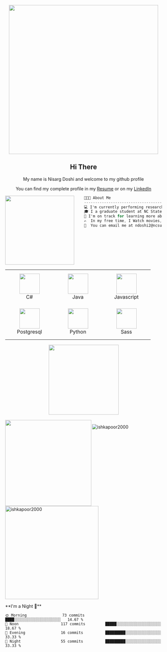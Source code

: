 <p align="center">
    <img src="svg/inspiration.svg" width="480px"/>
</p>


<h2 align="center">Hi There</h2>
<p align="center">My name is Nisarg Doshi and welcome to my github profile</p>
  <p align="center">You can find my complete profile in my 
    <span><a href="https://drive.google.com/file/d/1CqJoOAelUgnIOMNHqZAlMxR0F3nRoJuo/view?usp=sharing" target="_blank">Resume</a></span>
    or on my
    <span><a href="https://www.linkedin.com/in/your-linkedin-profile" target="_blank">LinkedIn</a></span>
  </p>

<img align="left" src="svg/givingback.svg" height="222px"/>

```csharp
    👨🏻‍💻 About Me
    ------------------------------------------
    💻 I'm currently performing research in the field of multimodal detection of human behavioral patterns at VNIT, Nagpur.
    🎓 I a graduate student at NC State University, Raleigh (MS, Computer Science, Batch of 2023).
    🌱 I'm on track for learning more about Artificial Intelligence, Homomorphic Encryption, and Computer Vision.
    ✍️  In my free time, I Watch movies, listen to music or play badminton.
    💬  You can email me at ndoshi2@ncsu.edu. I'll try to respond as soon as possible!
```

<br>

<div align="center">
    <table align="left">
        <tr>
            <td align="center" width="140" height="112.43">
                <img src="icons/csharp.png" width="65px"/>
                <br /> C#
            </td>
            <td align="center" width="140" height="112.43">
                <img src="icons/java.png" width="65px"/>
                <br /> Java
            </td>
            <td align="center" width="140" height="112.43">
                <img src="icons/javascript.png" width="65px"/>
                <br /> Javascript
            </td>
        </tr>
        <tr>
            <td align="center" width="140" height="112.43">
                <img src="icons/postgresql.png" width="65px"/>
                <br /> Postgresql
            </td>
            <td align="center" width="140" height="112.43">
                <img src="icons/python.png" width="65px"/>
                <br /> Python
            </td>
            <td align="center" width="140" height="112.43">
                <img src="icons/sass.png" width="65px"/>
                <br /> Sass
            </td>
        </tr>
    </table>
    <img src="svg/artificialintelligence.svg" height="225px"/>
</div>

<br>

<img align="left" src="svg/webdevelopment.svg" height="277px"/>

<p><img align="left" src="https://github-readme-stats.vercel.app/api/top-langs?username=Nisarg20&show_icons=true&locale=en&layout=compact" alt="ishkapoor2000"/></p>
<p>&nbsp;<img align="center" src="https://github-readme-stats.vercel.app/api?username=Nisarg20&show_icons=true&locale=en" alt="ishkapoor2000" width=300px /></p>
**I'm a Night 🦉** 

```text
🌞 Morning                73 commits          ████░░░░░░░░░░░░░░░░░░░░░   14.67 % 
🌆 Noon                   117 commits         █████░░░░░░░░░░░░░░░░░░░░   18.67 % 
🌃 Evening                16 commits          █████████░░░░░░░░░░░░░░░░   33.33 % 
🌙 Night                  55 commits          █████████░░░░░░░░░░░░░░░░   33.33 % 
```

<!--
**AbhishekSinghDhadwal/AbhishekSinghDhadwal** is a ✨ _special_ ✨ repository because its `README.md` (this file) appears on your GitHub profile.
